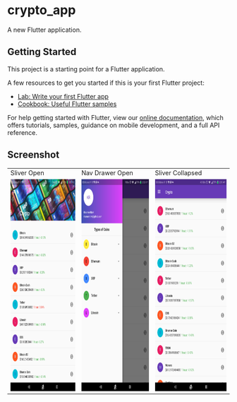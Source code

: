 # crypto_app

A new Flutter application.

## Getting Started

This project is a starting point for a Flutter application.

A few resources to get you started if this is your first Flutter project:

- [Lab: Write your first Flutter app](https://flutter.dev/docs/get-started/codelab)
- [Cookbook: Useful Flutter samples](https://flutter.dev/docs/cookbook)

For help getting started with Flutter, view our
[online documentation](https://flutter.dev/docs), which offers tutorials,
samples, guidance on mobile development, and a full API reference.

## Screenshot

<table>
  <tr><td> Sliver Open</td>
    <td>Nav Drawer Open</td>
    <td> Sliver Collapsed </td>
  </tr>
  
  <tr>
  <td>
    <img src = ss/crypto1.png width= 270 height = 480>
  </td>
  <td>
    <img src = ss/crypto4.png width= 270 height = 480>
  </td>
  <td>
    <img src = ss/crypto3.png width= 270 height = 480>
  </td>
 </tr>
 </table>
